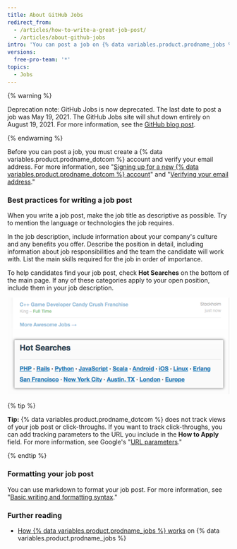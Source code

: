 ```yaml
---
title: About GitHub Jobs
redirect_from:
  - /articles/how-to-write-a-great-job-post/
  - /articles/about-github-jobs
intro: 'You can post a job on {% data variables.product.prodname_jobs %} to find talent for your business.'
versions:
  free-pro-team: '*'
topics:
  - Jobs
---
```


{% warning %}

Deprecation note: GitHub Jobs is now deprecated. The last date to post a job was May 19, 2021. The GitHub Jobs site will shut down entirely on August 19, 2021. For more information, see the [GitHub blog post](https://github.blog/changelog/2021-04-19-deprecation-notice-github-jobs-site/).

{% endwarning %}

Before you can post a job, you must create a {% data variables.product.prodname_dotcom %} account and verify your email address. For more information, see "[Signing up for a new {% data variables.product.prodname_dotcom %} account](/articles/signing-up-for-a-new-github-account)" and "[Verifying your email address](/articles/verifying-your-email-address)."

### Best practices for writing a job post

When you write a job post, make the job title as descriptive as possible. Try to mention the language or technologies the job requires.

In the job description, include information about your company's culture and any benefits you offer. Describe the position in detail, including information about job responsibilities and the team the candidate will work with. List the main skills required for the job in order of importance.

To help candidates find your job post, check **Hot Searches** on the bottom of the main page. If any of these categories apply to your open position, include them in your job description.

![Hot Searches section of {% data variables.product.prodname_dotcom %}](/assets/images/help/jobs/hot-searches.png)

{% tip %}

**Tip:** {% data variables.product.prodname_dotcom %} does not track views of your job post or click-throughs. If you want to track click-throughs, you can add tracking parameters to the URL you include in the **How to Apply** field. For more information, see Google's "[URL parameters](https://support.google.com/google-ads/answer/6277564?hl=en)."

{% endtip %}

### Formatting your job post

You can use markdown to format your job post. For more information, see "[Basic writing and formatting syntax](/articles/basic-writing-and-formatting-syntax)."

### Further reading

- [How {% data variables.product.prodname_jobs %} works](https://jobs.github.com/faq) on {% data variables.product.prodname_jobs %}
